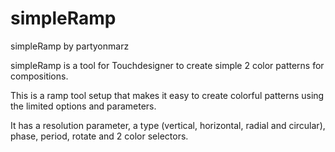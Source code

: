 # simpleRamp

simpleRamp by partyonmarz

simpleRamp is a tool for Touchdesigner to create simple 2 color patterns for compositions.

This is a ramp tool setup that
makes it easy to create colorful 
patterns using the limited 
options and parameters.

It has a resolution parameter,
a type (vertical, horizontal,
radial and circular), phase,
period, rotate and 2 color
selectors.
